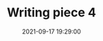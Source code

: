 ---
layout: page
title: "Writing piece 4"
description: Description of writing piece 4
outlet: Wikipedia
date: "2021-09-17 19:29:00"
redirect: https://en.wikipedia.org/wiki/Writing
img: 
importance: 1
category: workshops
---
